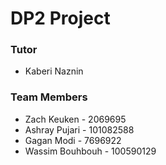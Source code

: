 # DP2 Project #

### Tutor ###
*  Kaberi Naznin

### Team Members ###

* Zach Keuken - 2069695
* Ashray Pujari - 101082588
* Gagan Modi - 7696922
* Wassim Bouhbouh - 100590129
